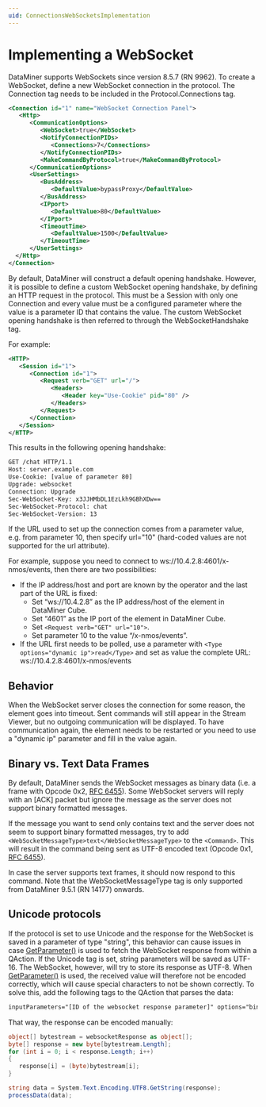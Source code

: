```yaml
---
uid: ConnectionsWebSocketsImplementation
---
```


# Implementing a WebSocket

DataMiner supports WebSockets since version 8.5.7 (RN 9962). To create a WebSocket, define a new WebSocket connection in the protocol. The Connection tag needs to be included in the Protocol.Connections tag.

```xml
<Connection id="1" name="WebSocket Connection Panel">
   <Http>
      <CommunicationOptions>
         <WebSocket>true</WebSocket>
         <NotifyConnectionPIDs>
            <Connections>7</Connections>
         </NotifyConnectionPIDs>
         <MakeCommandByProtocol>true</MakeCommandByProtocol>
      </CommunicationOptions>
      <UserSettings>
         <BusAddress>
            <DefaultValue>bypassProxy</DefaultValue>
         </BusAddress>
         <IPport>
            <DefaultValue>80</DefaultValue>
         </IPport>
         <TimeoutTime>
            <DefaultValue>1500</DefaultValue>
         </TimeoutTime>
      </UserSettings>
  </Http>
</Connection>
```

By default, DataMiner will construct a default opening handshake. However, it is possible to define a custom WebSocket opening handshake, by defining an HTTP request in the protocol. This must be a Session with only one Connection and every value must be a configured parameter where the value is a parameter ID that contains the value. The custom WebSocket opening handshake is then referred to through the WebSocketHandshake tag.

For example:

```xml
<HTTP>
   <Session id="1">
      <Connection id="1">
         <Request verb="GET" url="/">
            <Headers>
               <Header key="Use-Cookie" pid="80" />
            </Headers>
         </Request>
      </Connection>
   </Session>
</HTTP>
```

This results in the following opening handshake:

```xml
GET /chat HTTP/1.1
Host: server.example.com
Use-Cookie: [value of parameter 80]
Upgrade: websocket
Connection: Upgrade
Sec-WebSocket-Key: x3JJHMbDL1EzLkh9GBhXDw==
Sec-WebSocket-Protocol: chat
Sec-WebSocket-Version: 13
```

If the URL used to set up the connection comes from a parameter value, e.g. from parameter 10, then specify url="10" (hard-coded values are not supported for the url attribute).

For example, suppose you need to connect to ws://10.4.2.8:4601/x-nmos/events, then there are two possibilities:

- If the IP address/host and port are known by the operator and the last part of the URL is fixed:
  - Set “ws://10.4.2.8” as the IP address/host of the element in DataMiner Cube.
  - Set “4601” as the IP port of the element in DataMiner Cube.
  - Set `<Request verb="GET" url="10">`.
  - Set parameter 10 to the value “/x-nmos/events”.
- If the URL first needs to be polled, use a parameter with `<Type options="dynamic ip">read</Type>` and set as value the complete URL: ws://10.4.2.8:4601/x-nmos/events

## Behavior

When the WebSocket server closes the connection for some reason, the element goes into timeout. Sent commands will still appear in the Stream Viewer, but no outgoing communication will be displayed. To have communication again, the element needs to be restarted or you need to use a "dynamic ip" parameter and fill in the value again.

## Binary vs. Text Data Frames

By default, DataMiner sends the WebSocket messages as binary data (i.e. a frame with Opcode 0x2, [RFC 6455](https://datatracker.ietf.org/doc/html/rfc6455#section-11.8)). Some WebSocket servers will reply with an \[ACK\] packet but ignore the message as the server does not support binary formatted messages.

If the message you want to send only contains text and the server does not seem to support binary formatted messages, try to add `<WebSocketMessageType>text</WebSocketMessageType>` to the `<Command>`. This will result in the command being sent as UTF-8 encoded text (Opcode 0x1, [RFC 6455](https://datatracker.ietf.org/doc/html/rfc6455#section-11.8)). 

In case the server supports text frames, it should now respond to this command. Note that the WebSocketMessageType tag is only supported from DataMiner 9.5.1 (RN 14177) onwards.

## Unicode protocols

If the protocol is set to use Unicode and the response for the WebSocket is saved in a parameter of type "string", this behavior can cause issues in case [GetParameter()](xref:Skyline.DataMiner.Scripting.SLProtocol.GetParameter(System.Int32)) is used to fetch the WebSocket response from within a QAction. If the Unicode tag is set, string parameters will be saved as UTF-16. The WebSocket, however, will try to store its response as UTF-8. When [GetParameter()](xref:Skyline.DataMiner.Scripting.SLProtocol.GetParameter(System.Int32)) is used, the received value will therefore not be encoded correctly, which will cause special characters to not be shown correctly. To solve this, add the following tags to the QAction that parses the data:

```xml
inputParameters="[ID of the websocket response parameter]" options="binary"
```

That way, the response can be encoded manually:

```cs
object[] bytestream = websocketResponse as object[];
byte[] response = new byte[bytestream.Length];
for (int i = 0; i < response.Length; i++)
{
   response[i] = (byte)bytestream[i];
}

string data = System.Text.Encoding.UTF8.GetString(response);
processData(data);
```

